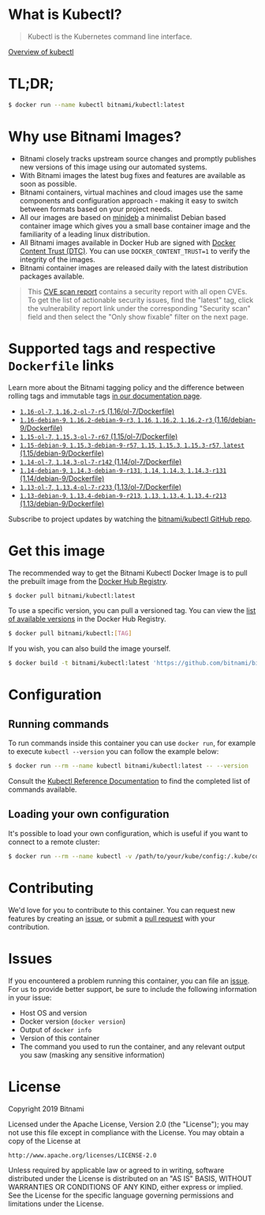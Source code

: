 
# What is Kubectl?

> Kubectl is the Kubernetes command line interface.

[Overview of kubectl](https://kubernetes.io/docs/reference/kubectl/overview/)

# TL;DR;

```bash
$ docker run --name kubectl bitnami/kubectl:latest
```

# Why use Bitnami Images?

* Bitnami closely tracks upstream source changes and promptly publishes new versions of this image using our automated systems.
* With Bitnami images the latest bug fixes and features are available as soon as possible.
* Bitnami containers, virtual machines and cloud images use the same components and configuration approach - making it easy to switch between formats based on your project needs.
* All our images are based on [minideb](https://github.com/bitnami/minideb) a minimalist Debian based container image which gives you a small base container image and the familiarity of a leading linux distribution.
* All Bitnami images available in Docker Hub are signed with [Docker Content Trust (DTC)](https://docs.docker.com/engine/security/trust/content_trust/). You can use `DOCKER_CONTENT_TRUST=1` to verify the integrity of the images.
* Bitnami container images are released daily with the latest distribution packages available.


> This [CVE scan report](https://quay.io/repository/bitnami/kubectl?tab=tags) contains a security report with all open CVEs. To get the list of actionable security issues, find the "latest" tag, click the vulnerability report link under the corresponding "Security scan" field and then select the "Only show fixable" filter on the next page.

# Supported tags and respective `Dockerfile` links

Learn more about the Bitnami tagging policy and the difference between rolling tags and immutable tags [in our documentation page](https://docs.bitnami.com/containers/how-to/understand-rolling-tags-containers/).


* [`1.16-ol-7`, `1.16.2-ol-7-r5` (1.16/ol-7/Dockerfile)](https://github.com/bitnami/bitnami-docker-kubectl/blob/1.16.2-ol-7-r5/1.16/ol-7/Dockerfile)
* [`1.16-debian-9`, `1.16.2-debian-9-r3`, `1.16`, `1.16.2`, `1.16.2-r3` (1.16/debian-9/Dockerfile)](https://github.com/bitnami/bitnami-docker-kubectl/blob/1.16.2-debian-9-r3/1.16/debian-9/Dockerfile)
* [`1.15-ol-7`, `1.15.3-ol-7-r67` (1.15/ol-7/Dockerfile)](https://github.com/bitnami/bitnami-docker-kubectl/blob/1.15.3-ol-7-r67/1.15/ol-7/Dockerfile)
* [`1.15-debian-9`, `1.15.3-debian-9-r57`, `1.15`, `1.15.3`, `1.15.3-r57`, `latest` (1.15/debian-9/Dockerfile)](https://github.com/bitnami/bitnami-docker-kubectl/blob/1.15.3-debian-9-r57/1.15/debian-9/Dockerfile)
* [`1.14-ol-7`, `1.14.3-ol-7-r142` (1.14/ol-7/Dockerfile)](https://github.com/bitnami/bitnami-docker-kubectl/blob/1.14.3-ol-7-r142/1.14/ol-7/Dockerfile)
* [`1.14-debian-9`, `1.14.3-debian-9-r131`, `1.14`, `1.14.3`, `1.14.3-r131` (1.14/debian-9/Dockerfile)](https://github.com/bitnami/bitnami-docker-kubectl/blob/1.14.3-debian-9-r131/1.14/debian-9/Dockerfile)
* [`1.13-ol-7`, `1.13.4-ol-7-r233` (1.13/ol-7/Dockerfile)](https://github.com/bitnami/bitnami-docker-kubectl/blob/1.13.4-ol-7-r233/1.13/ol-7/Dockerfile)
* [`1.13-debian-9`, `1.13.4-debian-9-r213`, `1.13`, `1.13.4`, `1.13.4-r213` (1.13/debian-9/Dockerfile)](https://github.com/bitnami/bitnami-docker-kubectl/blob/1.13.4-debian-9-r213/1.13/debian-9/Dockerfile)

Subscribe to project updates by watching the [bitnami/kubectl GitHub repo](https://github.com/bitnami/bitnami-docker-kubectl).

# Get this image

The recommended way to get the Bitnami Kubectl Docker Image is to pull the prebuilt image from the [Docker Hub Registry](https://hub.docker.com/r/bitnami/kubectl).

```bash
$ docker pull bitnami/kubectl:latest
```

To use a specific version, you can pull a versioned tag. You can view the [list of available versions](https://hub.docker.com/r/bitnami/kubectl/tags/) in the Docker Hub Registry.

```bash
$ docker pull bitnami/kubectl:[TAG]
```

If you wish, you can also build the image yourself.

```bash
$ docker build -t bitnami/kubectl:latest 'https://github.com/bitnami/bitnami-docker-kubectl.git#master:1.15/debian-9'
```

# Configuration

## Running commands

To run commands inside this container you can use `docker run`, for example to execute `kubectl --version` you can follow the example below:

```bash
$ docker run --rm --name kubectl bitnami/kubectl:latest -- --version
```

Consult the [Kubectl Reference Documentation](https://kubernetes.io/docs/reference/generated/kubectl/kubectl-commands) to find the completed list of commands available.

## Loading your own configuration

It's possible to load your own configuration, which is useful if you want to connect to a remote cluster:

```bash
$ docker run --rm --name kubectl -v /path/to/your/kube/config:/.kube/config bitnami/kubectl:latest
```

# Contributing

We'd love for you to contribute to this container. You can request new features by creating an [issue](https://github.com/bitnami/bitnami-docker-kubectl/issues), or submit a [pull request](https://github.com/bitnami/bitnami-docker-kubectl/pulls) with your contribution.

# Issues

If you encountered a problem running this container, you can file an [issue](https://github.com/bitnami/bitnami-docker-kubectl/issues). For us to provide better support, be sure to include the following information in your issue:

- Host OS and version
- Docker version (`docker version`)
- Output of `docker info`
- Version of this container
- The command you used to run the container, and any relevant output you saw (masking any sensitive information)

# License

Copyright 2019 Bitnami

Licensed under the Apache License, Version 2.0 (the "License");
you may not use this file except in compliance with the License.
You may obtain a copy of the License at

    http://www.apache.org/licenses/LICENSE-2.0

Unless required by applicable law or agreed to in writing, software
distributed under the License is distributed on an "AS IS" BASIS,
WITHOUT WARRANTIES OR CONDITIONS OF ANY KIND, either express or implied.
See the License for the specific language governing permissions and
limitations under the License.
